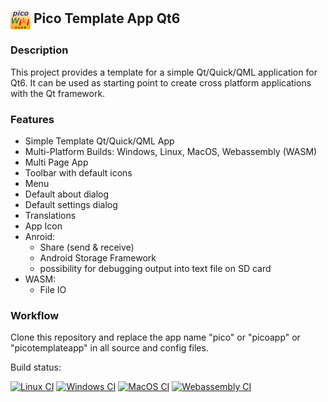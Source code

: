 ## <img align="center" width="32" height="32" src="pico.png"> Pico Template App Qt6

### Description

This project provides a template for a simple Qt/Quick/QML application for Qt6. It can be used as starting point to create cross platform applications 
with the Qt framework. 

### Features

* Simple Template Qt/Quick/QML App
* Multi-Platform Builds: Windows, Linux, MacOS, Webassembly (WASM)
* Multi Page App
* Toolbar with default icons
* Menu
* Default about dialog
* Default settings dialog
* Translations
* App Icon
* Anroid:
  * Share (send & receive)
  * Android Storage Framework
  * possibility for debugging output into text file on SD card
* WASM:
  * File IO

### Workflow

Clone this repository and replace the app name "pico" or "picoapp" or "picotemplateapp" in all source and config files.

Build status: 

[![Linux CI](https://github.com/mneuroth/PicoTemplateAppQt6/workflows/Linux%20CI/badge.svg)](https://github.com/mneuroth/PicoTemplateAppQt6/actions)
[![Windows CI](https://github.com/mneuroth/PicoTemplateAppQt6/workflows/Windows%20CI/badge.svg)](https://github.com/mneuroth/PicoTemplateAppQt6/actions)
[![MacOS CI](https://github.com/mneuroth/PicoTemplateAppQt6/workflows/MacOS%20CI/badge.svg)](https://github.com/mneuroth/PicoTemplateAppQt6/actions)
[![Webassembly CI](https://github.com/mneuroth/PicoTemplateAppQt6/workflows/WASM%20CI/badge.svg)](https://github.com/mneuroth/PicoTemplateAppQt6/actions)
